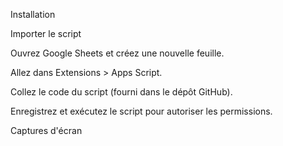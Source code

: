 Installation

Importer le script

Ouvrez Google Sheets et créez une nouvelle feuille.

Allez dans Extensions > Apps Script.

Collez le code du script (fourni dans le dépôt GitHub).

Enregistrez et exécutez le script pour autoriser les permissions.

Captures d'écran